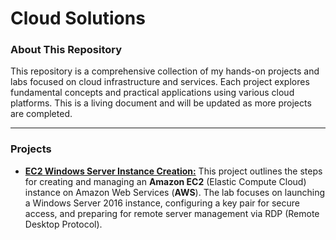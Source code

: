 # Cloud Solutions

### About This Repository
This repository is a comprehensive collection of my hands-on projects and labs focused on cloud infrastructure and services. Each project explores fundamental concepts and practical applications using various cloud platforms. This is a living document and will be updated as more projects are completed.

---

### Projects

* [**EC2 Windows Server Instance Creation:**]() This project outlines the steps for creating and managing an **Amazon EC2** (Elastic Compute Cloud) instance on Amazon Web Services (**AWS**). The lab focuses on launching a Windows Server 2016 instance, configuring a key pair for secure access, and preparing for remote server management via RDP (Remote Desktop Protocol).
